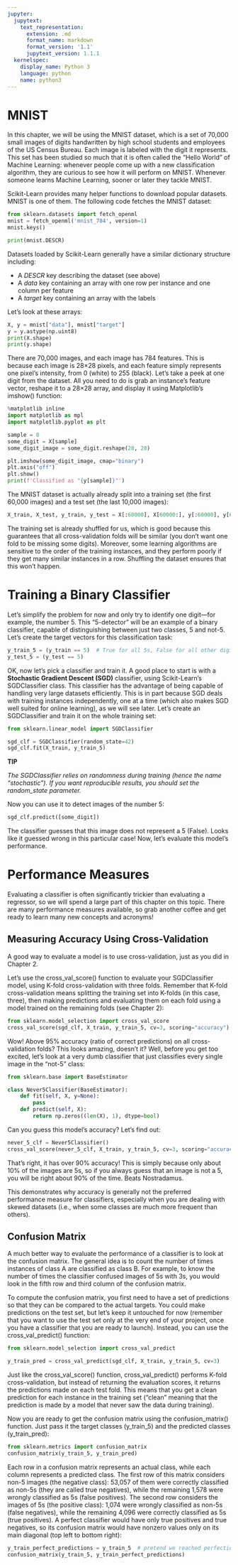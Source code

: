 ```yaml
---
jupyter:
  jupytext:
    text_representation:
      extension: .md
      format_name: markdown
      format_version: '1.1'
      jupytext_version: 1.1.1
  kernelspec:
    display_name: Python 3
    language: python
    name: python3
---
```


# MNIST
In this chapter, we will be using the MNIST dataset, which is a set of 70,000 small images of digits handwritten by high school students and employees of the US Census Bureau. Each image is labeled with the digit it represents. This set has been studied so much that it is often called the “Hello World” of Machine Learning: whenever people come up with a new classification algorithm, they are curious to see how it will perform on MNIST. Whenever someone learns Machine Learning, sooner or later they tackle MNIST.

Scikit-Learn provides many helper functions to download popular datasets. MNIST is one of them. The following code fetches the MNIST dataset:

```python
from sklearn.datasets import fetch_openml
mnist = fetch_openml('mnist_784', version=1)
mnist.keys()
```

```python
print(mnist.DESCR)
```

Datasets loaded by Scikit-Learn generally have a similar dictionary structure including:

* A *DESCR* key describing the dataset (see above)
* A *data* key containing an array with one row per instance and one column per feature
* A *target* key containing an array with the labels

Let’s look at these arrays:

```python
X, y = mnist["data"], mnist["target"]
y = y.astype(np.uint8)
print(X.shape)
print(y.shape)
```

There are 70,000 images, and each image has 784 features. This is because each image is 28×28 pixels, and each feature simply represents one pixel’s intensity, from 0 (white) to 255 (black). Let’s take a peek at one digit from the dataset. All you need to do is grab an instance’s feature vector, reshape it to a 28×28 array, and display it using Matplotlib’s imshow() function:

```python
%matplotlib inline
import matplotlib as mpl
import matplotlib.pyplot as plt

sample = 0
some_digit = X[sample]
some_digit_image = some_digit.reshape(28, 28)

plt.imshow(some_digit_image, cmap="binary")
plt.axis("off")
plt.show()
print(f'Classified as "{y[sample]}"')
```

The MNIST dataset is actually already split into a training set (the first 60,000 images) and a test set (the last 10,000 images):

```python
X_train, X_test, y_train, y_test = X[:60000], X[60000:], y[:60000], y[60000:]
```

The training set is already shuffled for us, which is good because this guarantees that all cross-validation folds will be similar (you don’t want one fold to be missing some digits). Moreover, some learning algorithms are sensitive to the order of the training instances, and they perform poorly if they get many similar instances in a row. Shuffling the dataset ensures that this won’t happen.


# Training a Binary Classifier
Let’s simplify the problem for now and only try to identify one digit—for example, the number 5. This “5-detector” will be an example of a binary classifier, capable of distinguishing between just two classes, 5 and not-5. Let’s create the target vectors for this classification task:

```python
y_train_5 = (y_train == 5)  # True for all 5s, False for all other digits.
y_test_5 = (y_test == 5)
```

OK, now let’s pick a classifier and train it. A good place to start is with a **Stochastic Gradient Descent (SGD)** classifier, 
using Scikit-Learn’s SGDClassifier class. This classifier has the advantage of being capable of handling very large datasets efficiently. 
This is in part because SGD deals with training instances independently, one at a time (which also makes SGD well suited for online learning), 
as we will see later. Let’s create an SGDClassifier and train it on the whole training set:

```python
from sklearn.linear_model import SGDClassifier

sgd_clf = SGDClassifier(random_state=42)
sgd_clf.fit(X_train, y_train_5)
```

**TIP**

*The SGDClassifier relies on randomness during training (hence the name “stochastic”). 
If you want reproducible results, you should set the random_state parameter.*

Now you can use it to detect images of the number 5:

```python
sgd_clf.predict([some_digit])
```

The classifier guesses that this image does not represent a 5 (False). Looks like it guessed wrong in this particular case! Now, let’s evaluate this model’s performance.


# Performance Measures
Evaluating a classifier is often significantly trickier than evaluating a regressor, so we will spend a large part of this chapter on this topic. There are many performance measures available, so grab another coffee and get ready to learn many new concepts and acronyms!


## Measuring Accuracy Using Cross-Validation
A good way to evaluate a model is to use cross-validation, just as you did in Chapter 2.


Let’s use the cross_val_score() function to evaluate your SGDClassifier model, using K-fold cross-validation with three folds. Remember that K-fold cross-validation means splitting the training set into K-folds (in this case, three), then making predictions and evaluating them on each fold using a model trained on the remaining folds (see Chapter 2):

```python
from sklearn.model_selection import cross_val_score
cross_val_score(sgd_clf, X_train, y_train_5, cv=3, scoring="accuracy")
```

Wow! Above 95% accuracy (ratio of correct predictions) on all cross-validation folds? This looks amazing, doesn’t it? Well, before you get too excited, let’s look at a very dumb classifier that just classifies every single image in the “not-5” class:

```python
from sklearn.base import BaseEstimator

class Never5Classifier(BaseEstimator):
    def fit(self, X, y=None):
        pass
    def predict(self, X):
        return np.zeros((len(X), 1), dtype=bool)
```

Can you guess this model’s accuracy? Let’s find out:

```python
never_5_clf = Never5Classifier()
cross_val_score(never_5_clf, X_train, y_train_5, cv=3, scoring="accuracy")
```

That’s right, it has over 90% accuracy! This is simply because only about 10% of the images are 5s, so if you always guess that an image is not a 5, you will be right about 90% of the time. Beats Nostradamus.

This demonstrates why accuracy is generally not the preferred performance measure for classifiers, especially when you are dealing with skewed datasets (i.e., when some classes are much more frequent than others).


## Confusion Matrix
A much better way to evaluate the performance of a classifier is to look at the confusion matrix. The general idea is to count the number of times instances of class A are classified as class B. For example, to know the number of times the classifier confused images of 5s with 3s, you would look in the fifth row and third column of the confusion matrix.

To compute the confusion matrix, you first need to have a set of predictions so that they can be compared to the actual targets. You could make predictions on the test set, but let’s keep it untouched for now (remember that you want to use the test set only at the very end of your project, once you have a classifier that you are ready to launch). Instead, you can use the cross_val_predict() function:

```python
from sklearn.model_selection import cross_val_predict

y_train_pred = cross_val_predict(sgd_clf, X_train, y_train_5, cv=3)
```

Just like the cross_val_score() function, cross_val_predict() performs K-fold cross-validation, but instead of returning the evaluation scores, it returns the predictions made on each test fold. This means that you get a clean prediction for each instance in the training set (“clean” meaning that the prediction is made by a model that never saw the data during training).

Now you are ready to get the confusion matrix using the confusion_matrix() function. Just pass it the target classes (y_train_5) and the predicted classes (y_train_pred):

```python
from sklearn.metrics import confusion_matrix
confusion_matrix(y_train_5, y_train_pred)
```

Each row in a confusion matrix represents an actual class, while each column represents a predicted class. 
The first row of this matrix considers non-5 images (the negative class): 53,057 of them were correctly classified as non-5s 
(they are called true negatives), while the remaining 1,578 were wrongly classified as 5s (false positives). 
The second row considers the images of 5s (the positive class): 1,074 were wrongly classified as non-5s (false negatives), 
while the remaining 4,096 were correctly classified as 5s (true positives). A perfect classifier would have only true positives and true negatives, 
so its confusion matrix would have nonzero values only on its main diagonal (top left to bottom right):

```python
y_train_perfect_predictions = y_train_5  # pretend we reached perfection
confusion_matrix(y_train_5, y_train_perfect_predictions)
```

